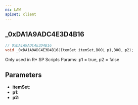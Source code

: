```yaml
---
ns: LAW
apiset: client
---
```

## _0xDA1A9ADC4E3D4B16

```c
// 0xDA1A9ADC4E3D4B16
void _0xDA1A9ADC4E3D4B16(ItemSet itemSet,BOOL p1,BOOL p2);
```

Only used in R* SP Scripts
Params: p1 = true, p2 = false

## Parameters
* **itemSet**:
* **p1**:
* **p2**: